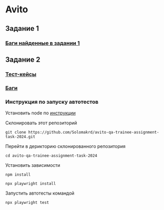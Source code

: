# Avito

## Задание 1

### [Баги найденные в задании 1](./TASK1.md)

## Задание 2

### [Тест-кейсы](./TESTCASES.md)

### [Баги](./BUGS.md)

### Инструкция по запуску автотестов

Установить node по [инструкции](https://nodejs.org/en/download)

Склонировать этот репозиторий 
```
git clone https://github.com/Solomakrd/avito-qa-trainee-assignment-task-2024.git
```

Перейти в дерикторию склонированного репозитория 
```
cd avito-qa-trainee-assignment-task-2024
```

Установить зависимости
```
npm install
```
```
npx playwright install
```

Запустить автотесты командой 
```
npx playwright test
```
